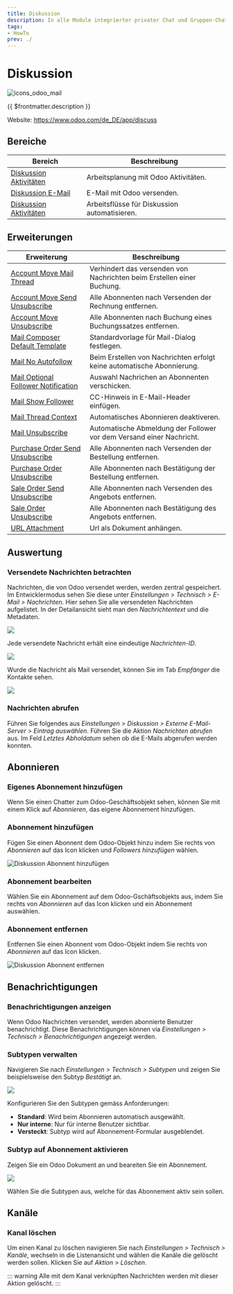 ```yaml
---
title: Diskussion
description: In alle Module integrierter privater Chat und Gruppen-Chat.
tags:
- HowTo
prev: ./
---
```

# Diskussion
![icons_odoo_mail](attachments/icons_odoo_mail.png)

{{ $frontmatter.description }}

Website: <https://www.odoo.com/de_DE/app/discuss>

## Bereiche

| Bereich                                           | Beschreibung                                 |
| ------------------------------------------------- | -------------------------------------------- |
| [Diskussion Aktivitäten](Discuss%20Activities.md) | Arbeitsplanung mit Odoo Aktivitäten.         |
| [Diskussion E-Mail](Discuss%20E-Mail.md)          | E-Mail mit Odoo versenden.                   |
| [Diskussion Aktivitäten](Discuss%20Actions.md)    | Arbeitsflüsse für Diskussion automatisieren. |

## Erweiterungen

| Erweiterung                                                                         | Beschreibung                                                           |
| ----------------------------------------------------------------------------------- | ---------------------------------------------------------------------- |
| [Account Move Mail Thread](Account%20Move%20Mail%20Thread.md)                       | Verhindert das versenden von Nachrichten beim Erstellen einer Buchung. |
| [Account Move Send Unsubscribe](Account%20Move%20Send%20Unsubscribe.md)             | Alle Abonnenten nach Versenden der Rechnung entfernen.                 |
| [Account Move Unsubscribe](Account%20Move%20Unsubscribe.md)                         | Alle Abonnenten nach Buchung eines Buchungssatzes entfernen.           |
| [Mail Composer Default Template](Mail%20Composer%20Default%20Template.md)           | Standardvorlage für Mail-Dialog festlegen.                             |
| [Mail No Autofollow](Mail%20No%20Autofollow.md)                                     | Beim Erstellen von Nachrichten erfolgt keine automatische Abonnierung. |
| [Mail Optional Follower Notification](Mail%20Optional%20Follower%20Notification.md) | Auswahl Nachrichen an Abonnenten verschicken.                          |
| [Mail Show Follower](Mail%20Show%20Follower.md)                                     | CC-Hinweis in E-Mail-Header einfügen.                                |
| [Mail Thread Context](Mail%20Thread%20Context.md)                                   | Automatisches Abonnieren deaktiveren.                                  |
| [Mail Unsubscribe](Mail%20Unsubscribe.md)                                           | Automatische Abmeldung der Follower vor dem Versand einer Nachricht.   |
| [Purchase Order Send Unsubscribe](Purchase%20Order%20Send%20Unsubscribe.md)         | Alle Abonnenten nach Versenden der Bestellung entfernen.               |
| [Purchase Order Unsubscribe](Purchase%20Order%20Unsubscribe.md)                     | Alle Abonnenten nach Bestätigung der Bestellung entfernen.             |
| [Sale Order Send Unsubscribe](Sale%20Order%20Send%20Unsubscribe.md)                 | Alle Abonnenten nach Versenden des Angebots entfernen.                 |
| [Sale Order Unsubscribe](Sale%20Order%20Unsubscribe.md)                             | Alle Abonnenten nach Bestätigung des Angebots entfernen.               |
| [URL Attachment](URL%20Attachment.md)                                               | Url als Dokument anhängen.                                             |

## Auswertung

### Versendete Nachrichten betrachten

Nachrichten, die von Odoo versendet werden, werden zentral gespeichert. Im Entwicklermodus sehen Sie diese unter *Einstellungen > Technisch > E-Mail > Nachrichten*. Hier sehen Sie alle versendeten Nachrichten aufgelistet. In der Detailansicht sieht man den *Nachrichtentext* und die Metadaten.

![](attachments/Diskussion%20Detailansicht.png)

Jede versendete Nachricht erhält eine eindeutige *Nachrichten-ID*.

![](attachments/Diskussion%20Nachrichten-ID.png)

Wurde die Nachricht als Mail versendet, können Sie im Tab *Empfänger* die Kontakte sehen.

![](attachments/Diskussion%20Empfänger.png)

### Nachrichten abrufen

Führen Sie folgendes aus  *Einstellungen > Diskussion > Externe E-Mail-Server > Eintrag auswählen*. Führen Sie die Aktion *Nachrichten abrufen* aus. Im Feld *Letztes Abholdatum* sehen ob die E-Mails abgerufen werden konnten.

## Abonnieren

### Eigenes Abonnement hinzufügen

Wenn Sie einen Chatter zum Odoo-Geschäftsobjekt sehen, können Sie mit einem Klick auf *Abonnieren*, das eigene Abonnement hinzufügen.

### Abonnement hinzufügen

Fügen Sie einen Abonnent dem Odoo-Objekt hinzu indem Sie rechts von *Abonnieren* auf das Icon klicken und *Followers hinzufügen* wählen.

![Diskussion Abonnent hinzufügen](attachments/Diskussion%20Abonnent%20hinzufügen.gif)

### Abonnement bearbeiten

Wählen Sie ein Abonnement auf dem Odoo-Gschäftsobjekts aus, indem Sie rechts von *Abonnieren* auf das Icon klicken und ein Abonnement auswählen.

### Abonnement entfernen

Entfernen Sie einen Abonnent vom Odoo-Objekt indem Sie rechts von *Abonnieren* auf das Icon klicken.

![Diskussion Abonnent entfernen](attachments/Diskussion%20Abonnent%20entfernen.gif)

## Benachrichtigungen

### Benachrichtigungen anzeigen

Wenn Odoo Nachrichten versendet, werden abonnierte Benutzer benachrichtigt. Diese Benachrichtigungen können via *Einstellungen > Technisch > Benachrichtigungen* angezeigt werden.

### Subtypen verwalten

Navigieren Sie nach *Einstellungen > Technisch > Subtypen* und zeigen Sie beispielsweise den Subtyp *Bestätigt* an.

![](attachments/Diskussion%20Subtyp%20Bestätigt.png)

Konfigurieren Sie den Subtypen gemäss Anforderungen:

* **Standard**: Wird beim Abonnieren automatisch ausgewählt.
* **Nur interne**: Nur für interne Benutzer sichtbar.
* **Versteckt**: Subtyp wird auf Abonnement-Formular ausgeblendet.

### Subtyp auf Abonnement aktivieren

Zeigen Sie ein Odoo Dokument an und beareiten Sie ein Abonnement.

![](attachments/Diskussion%20Abonnement%20bearbeiten.png)

Wählen Sie die Subtypen aus, welche für das Abonnement aktiv sein sollen.

## Kanäle

### Kanal löschen

Um einen Kanal zu löschen navigieren Sie nach *Einstellungen > Technisch > Kanäle*, wechseln in die Listenansicht und wählen die Kanäle die gelöscht werden sollen. Klicken Sie auf *Aktion > Löschen*.

::: warning
Alle mit dem Kanal verknüpften Nachrichten werden mit dieser Aktion gelöscht.
:::